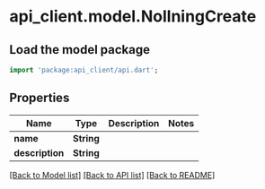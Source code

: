 # api_client.model.NollningCreate

## Load the model package
```dart
import 'package:api_client/api.dart';
```

## Properties
Name | Type | Description | Notes
------------ | ------------- | ------------- | -------------
**name** | **String** |  | 
**description** | **String** |  | 

[[Back to Model list]](../README.md#documentation-for-models) [[Back to API list]](../README.md#documentation-for-api-endpoints) [[Back to README]](../README.md)


